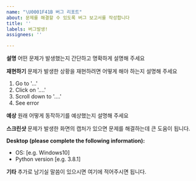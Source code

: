 ```yaml
---
name: "\U0001F41B 버그 리포트"
about: 문제를 해결할 수 있도록 버그 보고서를 작성합니다
title: ''
labels: 버그발생!
assignees: ''

---
```


**설명**
어떤 문제가 발생했는지 간단하고 명확하게 설명해 주세요

**재현하기**
문제가 발생한 상황을 재현하려면 어떻게 해야 하는지 설명해 주세요
1. Go to '...'
2. Click on '....'
3. Scroll down to '....'
4. See error

**예상**
원래 어떻게 동작하기를 예상했는지 설명해 주세요

**스크린샷**
문제가 발생한 화면의 캡처가 있으면 문제를 해결하는데 큰 도움이 됩니다.

**Desktop (please complete the following information):**
 - OS: [e.g. Windows10]
 - Python version [e.g. 3.8.1]

**기타**
추가로 남기실 말씀이 있으시면 여기에 적어주시면 됩니다.

